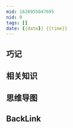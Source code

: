 ```yaml
---
mid: 1628955047695
nid: 0
tags: []
date: {{date}} {{time}}
---
```




## 巧记



## 相关知识



## 思维导图



## BackLink



